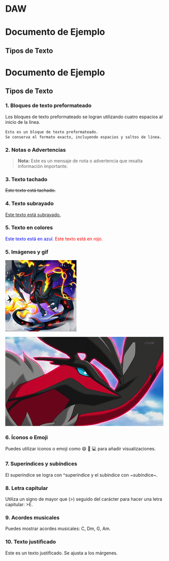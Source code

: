 # DAW
# Documento de Ejemplo

## Tipos de Texto

# Documento de Ejemplo

## Tipos de Texto

### 1. Bloques de texto preformateado
Los bloques de texto preformateado se logran utilizando cuatro espacios al inicio de la línea.

    Esto es un bloque de texto preformateado.
    Se conserva el formato exacto, incluyendo espacios y saltos de línea.

### 2. Notas o Advertencias
> **Nota:** Este es un mensaje de nota o advertencia que resalta información importante.

### 3. Texto tachado
~~Este texto está tachado.~~

### 4. Texto subrayado
<span style="text-decoration: underline;">Este texto está subrayado.</span>

### 5. Texto en colores
<span style="color:blue;">Este texto está en azul.</span>
<span style="color:red;">Este texto está en rojo.</span>

### 5. Imágenes y gif
![Descripción de la imagen](descarga.jpeg)

![Descripción del gif](18313506.gif)


### 6. Íconos o Emoji
Puedes utilizar íconos o emoji como :smile: :rocket: :computer: para añadir visualizaciones.

### 7. Superíndices y subíndices
El superíndice se logra con ^superíndice y el subíndice con ~subíndice~.

### 8. Letra capitular
Utiliza un signo de mayor que (>) seguido del carácter para hacer una letra capitular: >E.

### 9. Acordes musicales
Puedes mostrar acordes musicales: C, Dm, G, Am.

### 10. Texto justificado
<span style="text-align: justify;">Este es un texto justificado. Se ajusta a los márgenes.</span>


